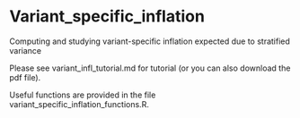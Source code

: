 # Variant_specific_inflation
 Computing and studying variant-specific inflation expected due to stratified variance
 
 Please see variant_infl_tutorial.md for tutorial (or you can also download the pdf file). 
 
Useful functions are provided in the file variant_specific_inflation_functions.R.
